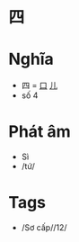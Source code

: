 # 四

# Nghĩa
* 四 = [口](口.md) [儿](儿.md)
* số 4

# Phát âm
* Sì
*  /tứ/

# Tags
* /Sơ cấp//12/

<script>window.HANZI_FIELD='四';</script>
